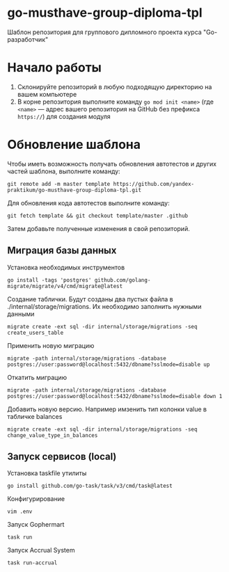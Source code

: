 # go-musthave-group-diploma-tpl

Шаблон репозитория для группового дипломного проекта курса "Go-разработчик"

# Начало работы

1. Склонируйте репозиторий в любую подходящую директорию на вашем компьютере
2. В корне репозитория выполните команду `go mod init <name>` (где `<name>` — адрес вашего репозитория на GitHub без
   префикса `https://`) для создания модуля

# Обновление шаблона

Чтобы иметь возможность получать обновления автотестов и других частей шаблона, выполните команду:

```
git remote add -m master template https://github.com/yandex-praktikum/go-musthave-group-diploma-tpl.git
```

Для обновления кода автотестов выполните команду:

```
git fetch template && git checkout template/master .github
```

Затем добавьте полученные изменения в свой репозиторий.


## Миграция базы данных
Установка необходимых инструментов
```
go install -tags 'postgres' github.com/golang-migrate/migrate/v4/cmd/migrate@latest
```
Создание таблички. Будут созданы два пустых файла в ./internal/storage/migrations. Их необходимо заполнить нужными данными
```
migrate create -ext sql -dir internal/storage/migrations -seq create_users_table
```
Применить новую миграцию
```
migrate -path internal/storage/migrations -database postgres://user:password@localhost:5432/dbname?sslmode=disable up
```
Откатить миграцию
```
migrate -path internal/storage/migrations -database postgres://user:password@localhost:5432/dbname?sslmode=disable down 1
```
Добавить новую версию. Например имзенить тип колонки value в табличке balances
```
migrate create -ext sql -dir internal/storage/migrations -seq change_value_type_in_balances
```

## Запуск сервисов (local)
Установка taskfile утилиты
```
go install github.com/go-task/task/v3/cmd/task@latest
```
Конфигурирование
```
vim .env
```
Запуск Gophermart
```
task run
```
Запуск Accrual System
```
task run-accrual
```